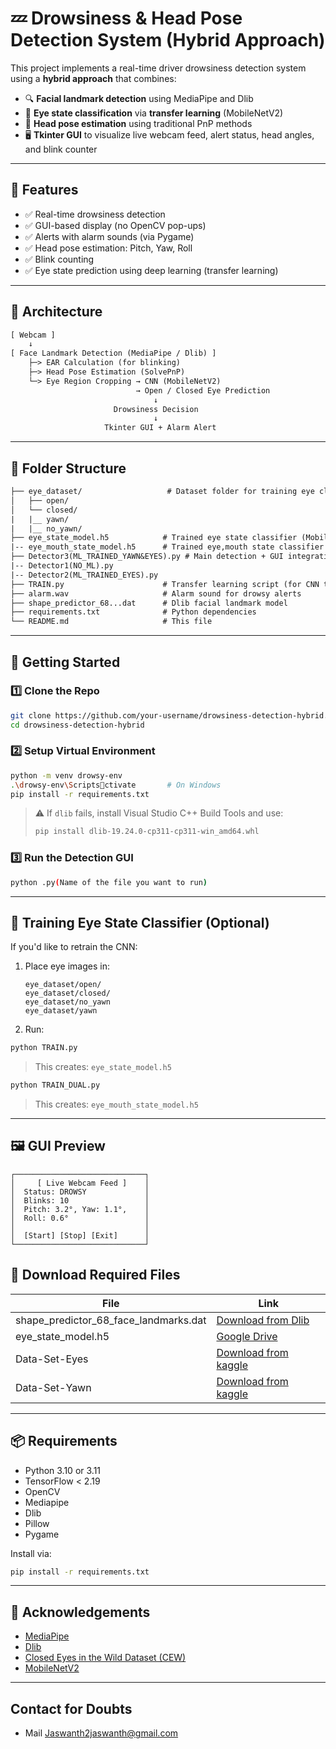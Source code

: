 
# 💤 Drowsiness & Head Pose Detection System (Hybrid Approach)

This project implements a real-time driver drowsiness detection system using a **hybrid approach** that combines:

- 🔍 **Facial landmark detection** using MediaPipe and Dlib
- 🧠 **Eye state classification** via **transfer learning** (MobileNetV2)
- 📐 **Head pose estimation** using traditional PnP methods
- 🖥️ **Tkinter GUI** to visualize live webcam feed, alert status, head angles, and blink counter

---

## 🔧 Features

- ✅ Real-time drowsiness detection
- ✅ GUI-based display (no OpenCV pop-ups)
- ✅ Alerts with alarm sounds (via Pygame)
- ✅ Head pose estimation: Pitch, Yaw, Roll
- ✅ Blink counting
- ✅ Eye state prediction using deep learning (transfer learning)

---

## 🧠 Architecture

```txt
[ Webcam ]
    ↓
[ Face Landmark Detection (MediaPipe / Dlib) ]
    ├─> EAR Calculation (for blinking)
    ├─> Head Pose Estimation (SolvePnP)
    └─> Eye Region Cropping → CNN (MobileNetV2)
                            → Open / Closed Eye Prediction
                                ↓
                       Drowsiness Decision
                                ↓
                     Tkinter GUI + Alarm Alert
```

---

## 📁 Folder Structure

```txt
├── eye_dataset/                   # Dataset folder for training eye classifier
│   ├── open/
│   └── closed/
|   |__ yawn/
|   |__ no_yawn/  
├── eye_state_model.h5            # Trained eye state classifier (MobileNetV2)
|-- eye_mouth_state_model.h5      # Trained eye,mouth state classifier (MobileNetV2)        
├── Detector3(ML_TRAINED_YAWN&EYES).py # Main detection + GUI integration script
|-- Detector1(NO_ML).py
|-- Detector2(ML_TRAINED_EYES).py
├── TRAIN.py                      # Transfer learning script (for CNN training)
├── alarm.wav                     # Alarm sound for drowsy alerts
├── shape_predictor_68...dat      # Dlib facial landmark model
├── requirements.txt              # Python dependencies
└── README.md                     # This file
```

---

## 🚀 Getting Started

### 1️⃣ Clone the Repo

```bash
git clone https://github.com/your-username/drowsiness-detection-hybrid.git
cd drowsiness-detection-hybrid
```

### 2️⃣ Setup Virtual Environment

```bash
python -m venv drowsy-env
.\drowsy-env\Scriptsctivate       # On Windows
pip install -r requirements.txt
```

> ⚠️ If `dlib` fails, install Visual Studio C++ Build Tools and use:
> ```bash
> pip install dlib‑19.24.0‑cp311‑cp311‑win_amd64.whl
> ```

### 3️⃣ Run the Detection GUI

```bash
python .py(Name of the file you want to run)
```

---

## 🧪 Training Eye State Classifier (Optional)

If you'd like to retrain the CNN:

1. Place eye images in:
   ```
   eye_dataset/open/
   eye_dataset/closed/
   eye_dataset/no_yawn
   eye_dataset/yawn
   ```

2. Run:

```bash
python TRAIN.py
```

> This creates: `eye_state_model.h5`
```bash
python TRAIN_DUAL.py
```
> This creates: `eye_mouth_state_model.h5`

---

## 🖼️ GUI Preview

```
┌─────────────────────────────┐
│     [ Live Webcam Feed ]    │
│  Status: DROWSY             │
│  Blinks: 10                 │
│  Pitch: 3.2°, Yaw: 1.1°,    │
│  Roll: 0.6°                 │
│                             │
│  [Start] [Stop] [Exit]      │
└─────────────────────────────┘
```
## 🔗 Download Required Files

| File | Link |
|------|------|
| shape_predictor_68_face_landmarks.dat | [Download from Dlib](http://dlib.net/files/shape_predictor_68_face_landmarks.dat.bz2) |
| eye_state_model.h5 | [Google Drive](https://drive.google.com/your-link-here) |
| Data-Set-Eyes | [Download from kaggle](https://www.kaggle.com/datasets/serenaraju/yawn-eye-dataset-new?resource=download) |
| Data-Set-Yawn | [Download from kaggle](https://www.kaggle.com/datasets/serenaraju/yawn-eye-dataset-new) |

---

## 📦 Requirements

- Python 3.10 or 3.11
- TensorFlow < 2.19
- OpenCV
- Mediapipe
- Dlib
- Pillow
- Pygame

Install via:

```bash
pip install -r requirements.txt
```

---

## 📢 Acknowledgements

- [MediaPipe](https://github.com/google/mediapipe)
- [Dlib](http://dlib.net/)
- [Closed Eyes in the Wild Dataset (CEW)](https://www.kaggle.com/datasets/tonyshe/cew)
- [MobileNetV2](https://arxiv.org/abs/1801.04381)

---
## Contact for Doubts
- Mail Jaswanth2jaswanth@gmail.com
